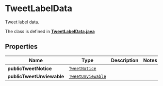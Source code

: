 

# TweetLabelData

Tweet label data.

The class is defined in **[TweetLabelData.java](../../src/main/java/example/micronaut/model/TweetLabelData.java)**

## Properties

Name | Type | Description | Notes
------------ | ------------- | ------------- | -------------
**publicTweetNotice** | [`TweetNotice`](TweetNotice.md) |  | 
**publicTweetUnviewable** | [`TweetUnviewable`](TweetUnviewable.md) |  | 




